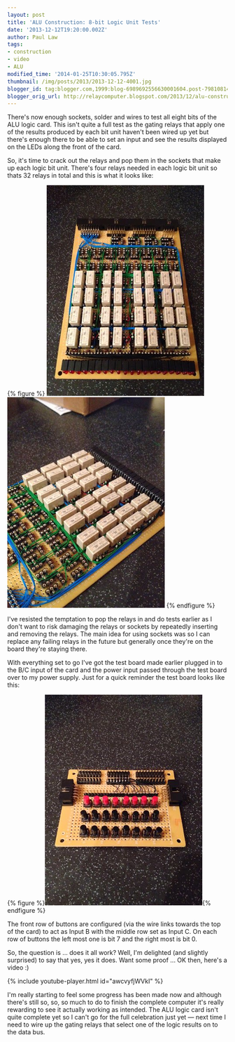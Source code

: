```yaml
---
layout: post
title: 'ALU Construction: 8-bit Logic Unit Tests'
date: '2013-12-12T19:20:00.002Z'
author: Paul Law
tags:
- construction
- video
- ALU
modified_time: '2014-01-25T10:30:05.795Z'
thumbnail: /img/posts/2013/2013-12-12-4001.jpg
blogger_id: tag:blogger.com,1999:blog-6989692556630001604.post-7981081419389919696
blogger_orig_url: http://relaycomputer.blogspot.com/2013/12/alu-construction-8-bit-logic-unit-tests.html
---
```


There's now enough sockets, solder and wires to test all eight bits of the ALU 
logic card. This isn't quite a full test as the gating relays that apply one 
of the results produced by each bit unit haven't been wired up yet but there's 
enough there to be able to set an input and see the results displayed on the 
LEDs along the front of the card.

So, it's time to crack out the 
relays and pop them in the sockets that make up each logic bit unit. There's 
four relays needed in each logic bit unit so thats 32 relays in total and this 
is what it looks like:

{% figure %}
![ALU Logic Card](/assets/img/posts/2013/2013-12-12-0008.jpg)
![ALU Logic Card (close up)](/assets/img/posts/2013/2013-12-12-0009.jpg)
{% endfigure %}

I've resisted 
the temptation to pop the relays in and do tests earlier as I don't want to 
risk damaging the relays or sockets by repeatedly inserting and removing the 
relays. The main idea for using sockets was so I can replace any failing 
relays in the future but generally once they're on the board they're staying 
there.

With everything set to go I've got the test board made 
earlier plugged in to the B/C input of the card and the power input passed 
through the test board over to my power supply. Just for a quick reminder the 
test board looks like this:

{% figure %}![Test Board](/assets/img/posts/2013/2013-12-12-0010.jpg){% endfigure %}

The front row of buttons are 
configured (via the wire links towards the top of the card) to act as Input B 
with the middle row set as Input C. On each row of buttons the left most one 
is bit 7 and the right most is bit 0.

So, the question is ... does 
it all work? Well, I'm delighted (and slightly surprised) to say that yes, yes 
it does. Want some proof ... OK then, here's a video :)

{% include youtube-player.html id="awcvyfjWVkI" %}

I'm really starting to feel some progress has 
been made now and although there's still so, so, so much to do to finish the 
complete computer it's really rewarding to see it actually working as 
intended. The ALU logic card isn't quite complete yet so I can't go for the 
full celebration just yet — next time I need to wire up the gating relays that 
select one of the logic results on to the data bus. 
